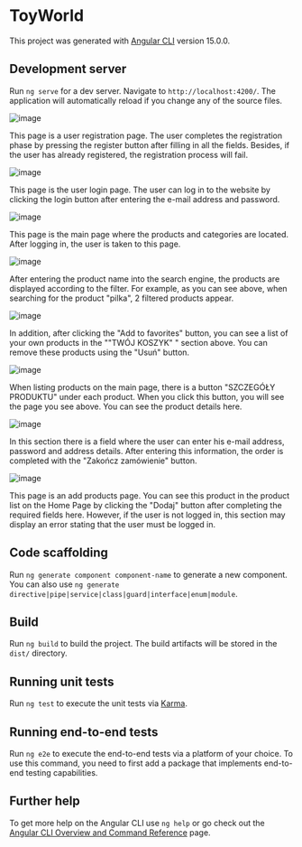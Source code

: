 # ToyWorld

This project was generated with [Angular CLI](https://github.com/angular/angular-cli) version 15.0.0.

## Development server

Run `ng serve` for a dev server. Navigate to `http://localhost:4200/`. The application will automatically reload if you change any of the source files.

![image](https://user-images.githubusercontent.com/83038643/229138145-f9cd0f69-1cd8-4e9a-ae7d-7f5da0376ffe.png)

This page is a user registration page. The user completes the registration phase by pressing the register button after filling in all the fields. Besides, if the user has already registered, the registration process will fail.

![image](https://user-images.githubusercontent.com/83038643/229138403-db49e3e6-c21e-40f0-9880-591e76b1f934.png)

This page is the user login page. The user can log in to the website by clicking the login button after entering the e-mail address and password.

![image](https://user-images.githubusercontent.com/83038643/229138501-03741ad4-a1a5-4f82-908f-3d1587d71c71.png)

This page is the main page where the products and categories are located. After logging in, the user is taken to this page.

![image](https://user-images.githubusercontent.com/83038643/229138668-fb7916e8-4d4b-4f69-8fb5-5d9ef6ae4976.png)

After entering the product name into the search engine, the products are displayed according to the filter. For example, as you can see above, when searching for the product "pilka", 2 filtered products appear.

![image](https://user-images.githubusercontent.com/83038643/229138779-2b54e0c9-b68a-4d28-9950-a708fc31c6fc.png)

In addition, after clicking the "Add to favorites" button, you can see a list of your own products in the ""TWÓJ KOSZYK" " section above. You can remove these products using the "Usuń" button.

![image](https://user-images.githubusercontent.com/83038643/229139002-36f9a855-bdf5-4c51-a59f-cb97171cff40.png)

When listing products on the main page, there is a button "SZCZEGÓŁY PRODUKTU" under each product. When you click this button, you will see the page you see above. You can see the product details here.

![image](https://user-images.githubusercontent.com/83038643/229139203-8bf8c815-6758-418f-b442-8e823f1d220f.png)

In this section there is a field where the user can enter his e-mail address, password and address details. After entering this information, the order is completed with the "Zakończ zamówienie" button.

![image](https://user-images.githubusercontent.com/83038643/229139338-68a0508c-0610-4eb2-8915-973956da0ba6.png)

This page is an add products page. You can see this product in the product list on the Home Page by clicking the "Dodaj" button after completing the required fields here. However, if the user is not logged in, this section may display an error stating that the user must be logged in.


## Code scaffolding

Run `ng generate component component-name` to generate a new component. You can also use `ng generate directive|pipe|service|class|guard|interface|enum|module`.

## Build

Run `ng build` to build the project. The build artifacts will be stored in the `dist/` directory.

## Running unit tests

Run `ng test` to execute the unit tests via [Karma](https://karma-runner.github.io).

## Running end-to-end tests

Run `ng e2e` to execute the end-to-end tests via a platform of your choice. To use this command, you need to first add a package that implements end-to-end testing capabilities.

## Further help

To get more help on the Angular CLI use `ng help` or go check out the [Angular CLI Overview and Command Reference](https://angular.io/cli) page.
